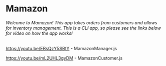 # Mamazon

###### Welcome to Mamazon! This app takes orders from customers and allows for inventory management. This is a CLI app, so please see the links below for video on how the app works! 

https://youtu.be/EBsQzY5SBtY - MamazonManager.js

https://youtu.be/mL2UHL3gyDM - MamazonCustomer.js